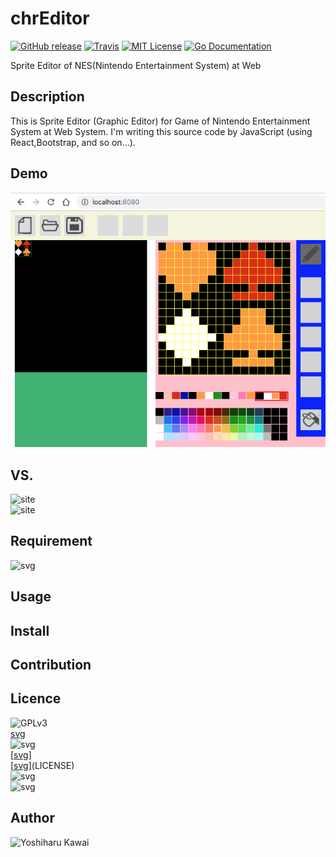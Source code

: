 # chrEditor

[![GitHub release](http://img.shields.io/github/release/landm1999/testREADME.md.svg)][release]
 [![Travis](https://img.shields.io/travis/tcnksm/gcli.svg?style=flat-square)][travis]
[![MIT License](http://img.shields.io/badge/license-MIT-blue.svg?style=flat-square)][license]
[![Go Documentation](http://img.shields.io/badge/go-documentation-blue.svg?style=flat-square)][godocs]

[release]: https://github.com/landm1999/testREADME.md/releases
[travis]: https://travis-ci.org/tcnksm/gcli
[license]: https://github.com/tcnksm/gcli/blob/master/LICENSE
[godocs]: http://godoc.org/github.com/tcnksm/gcli

Sprite Editor of NES(Nintendo Entertainment System) at Web
## Description
 This is Sprite Editor (Graphic Editor) for Game of Nintendo Entertainment System
at Web System. I'm writing this source code by JavaScript (using React,Bootstrap,
and so on...).

## Demo
![png](public/img/chrEditor_capture_01.png)

## VS. 
![site](https://wiki.nesdev.com/w/index.php/YY-CHR)  
![site](https://www.romhacking.net/utilities/119/)

## Requirement
![svg](https://img.shields.io/badge/React-16.8.5-orange.svg)

## Usage

## Install

## Contribution

## Licence

![GPLv3](https://raw.githubusercontent.com/landm2000/chrEditor/master/LICENSE)  
[svg](https://img.shields.io/badge/License-GPLv3-blue.svg)  
![svg](https://img.shields.io/badge/License-GPLv3-blue.svg)  
[[svg](https://img.shields.io/badge/License-GPLv3-blue.svg)]  
[[svg](https://img.shields.io/badge/License-GPLv3-blue.svg)](LICENSE)  
![[svg](https://img.shields.io/badge/License-GPLv3-blue.svg)](LICENSE)  
![![svg](https://img.shields.io/badge/License-GPLv3-blue.svg)](LICENSE)  

## Author

![Yoshiharu Kawai](https://github.com/landm2000)
